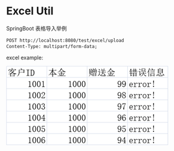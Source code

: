 # Excel Util

SpringBoot 表格导入举例

```http request
POST http://localhost:8080/test/excel/upload
Content-Type: multipart/form-data;
```

excel example:

![img.png](img.png)
